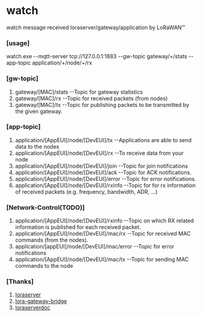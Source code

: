 # watch
watch message received loraserver/gateway/application by LoRaWAN™ 

### [usage]
watch.exe --mqtt-server tcp://127.0.0.1:1883 --gw-topic  gateway/+/stats  --app-topic application/+/node/+/rx

### [gw-topic]
1. gateway/[MAC]/stats  --Topic for gateway statistics
2. gateway/[MAC]/rx     --Topic for received packets (from nodes)
3. gateway/[MAC]/tx     --Topic for publishing packets to be transmitted by the given gateway.

### [app-topic]
1. application/[AppEUI]/node/[DevEUI]/tx     --Applications are able to send data to the nodes
2. application/[AppEUI]/node/[DevEUI]/rx     --To receive data from your node
3. application/[AppEUI]/node/[DevEUI]/join   --Topic for join notifications
4. application/[AppEUI]/node/[DevEUI]/ack    --Topic for ACK notifications.
5. application/[AppEUI]/node/[DevEUI]/error  --Topic for error notifications. 
6. application/[AppEUI]/node/[DevEUI]/rxinfo --Topic for for rx information of received packets (e.g. frequency, bandwidth, ADR, ...)

### [Network-Control(TODO)]
1. application/[AppEUI]/node/[DevEUI]/rxinfo  --Topic on which RX related information is published for each received packet.
2. application/[AppEUI]/node/[DevEUI]/mac/rx  --Topic for received MAC commands (from the nodes).
3. application/[appEUI]/node/[DevEUI]/mac/error  --Topic for error notifications
4. application/[AppEUI]/node/[DevEUI]/mac/tx   --Topic for sending MAC commands to the node

### [Thanks]
1. [loraserver](https://github.com/brocaar/loraserver)
2. [lora-gateway-bridge](https://github.com/brocaar/lora-gateway-bridge)
3. [loraserverdoc](https://docs.loraserver.io/loraserver/sending-data/)